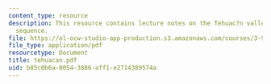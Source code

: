 ```yaml
---
content_type: resource
description: This resource contains lecture notes on the Tehuac?n valley cultural
  sequence.
file: https://ol-ocw-studio-app-production.s3.amazonaws.com/courses/3-986-the-human-past-introduction-to-archaeology-fall-2006/b85c0b6a00543886aff1e2714389574a_tehuacan.pdf
file_type: application/pdf
resourcetype: Document
title: tehuacan.pdf
uid: b85c0b6a-0054-3886-aff1-e2714389574a
---
```

